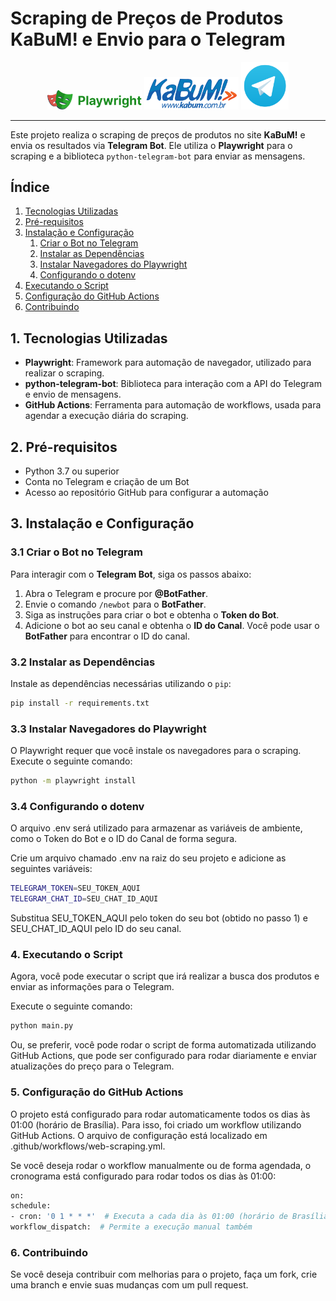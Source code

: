 # Scraping de Preços de Produtos KaBuM! e Envio para o Telegram

<div align="center">
  <img src="assets/playwright_logo.png" width="30%" />
  <img src="assets/kabum_logo.png" width="30%" />
  <img src="assets/telegram_logo.png" width="15%" />
</div>

-----

Este projeto realiza o scraping de preços de produtos no site **KaBuM!** e envia os resultados via **Telegram Bot**. Ele utiliza o **Playwright** para o scraping e a biblioteca `python-telegram-bot` para enviar as mensagens.

## Índice

1. [Tecnologias Utilizadas](#1-tecnologias-utilizadas)
2. [Pré-requisitos](#2-pré-requisitos)
3. [Instalação e Configuração](#3-instalação-e-configuração)
    1. [Criar o Bot no Telegram](#31-criar-o-bot-no-telegram)
    2. [Instalar as Dependências](#32-instalar-as-dependências)
    3. [Instalar Navegadores do Playwright](#33-instalar-navegadores-do-playwright)
    4. [Configurando o dotenv](#34-configurando-o-dotenv)
4. [Executando o Script](#5-executando-o-script)
5. [Configuração do GitHub Actions](#6-configuração-do-github-actions)
6. [Contribuindo](#6-contribuindo)

## 1. Tecnologias Utilizadas

- **Playwright**: Framework para automação de navegador, utilizado para realizar o scraping.
- **python-telegram-bot**: Biblioteca para interação com a API do Telegram e envio de mensagens.
- **GitHub Actions**: Ferramenta para automação de workflows, usada para agendar a execução diária do scraping.

## 2. Pré-requisitos

- Python 3.7 ou superior
- Conta no Telegram e criação de um Bot
- Acesso ao repositório GitHub para configurar a automação

## 3. Instalação e Configuração

### 3.1 Criar o Bot no Telegram

Para interagir com o **Telegram Bot**, siga os passos abaixo:

1. Abra o Telegram e procure por **@BotFather**.
2. Envie o comando `/newbot` para o **BotFather**.
3. Siga as instruções para criar o bot e obtenha o **Token do Bot**.
4. Adicione o bot ao seu canal e obtenha o **ID do Canal**. Você pode usar o **BotFather** para encontrar o ID do canal.

### 3.2 Instalar as Dependências

Instale as dependências necessárias utilizando o `pip`:

```bash
pip install -r requirements.txt
```

### 3.3 Instalar Navegadores do Playwright

O Playwright requer que você instale os navegadores para o scraping. Execute o seguinte comando:

```bash
python -m playwright install
```

### 3.4 Configurando o dotenv

O arquivo .env será utilizado para armazenar as variáveis de ambiente, como o Token do Bot e o ID do Canal de forma segura.

Crie um arquivo chamado .env na raiz do seu projeto e adicione as seguintes variáveis:

```bash
TELEGRAM_TOKEN=SEU_TOKEN_AQUI
TELEGRAM_CHAT_ID=SEU_CHAT_ID_AQUI
```

Substitua SEU_TOKEN_AQUI pelo token do seu bot (obtido no passo 1) e SEU_CHAT_ID_AQUI pelo ID do seu canal.

### 4. Executando o Script

Agora, você pode executar o script que irá realizar a busca dos produtos e enviar as informações para o Telegram.

Execute o seguinte comando:

```bash
python main.py
```

Ou, se preferir, você pode rodar o script de forma automatizada utilizando GitHub Actions, que pode ser configurado para rodar diariamente e enviar atualizações do preço para o Telegram.

### 5. Configuração do GitHub Actions

O projeto está configurado para rodar automaticamente todos os dias às 01:00 (horário de Brasília). Para isso, foi criado um workflow utilizando GitHub Actions. O arquivo de configuração está localizado em .github/workflows/web-scraping.yml.

Se você deseja rodar o workflow manualmente ou de forma agendada, o cronograma está configurado para rodar todos os dias às 01:00:

```bash
on:
schedule:
- cron: '0 1 * * *'  # Executa a cada dia às 01:00 (horário de Brasília)
workflow_dispatch:  # Permite a execução manual também
```

### 6. Contribuindo
Se você deseja contribuir com melhorias para o projeto, faça um fork, crie uma branch e envie suas mudanças com um pull request.
